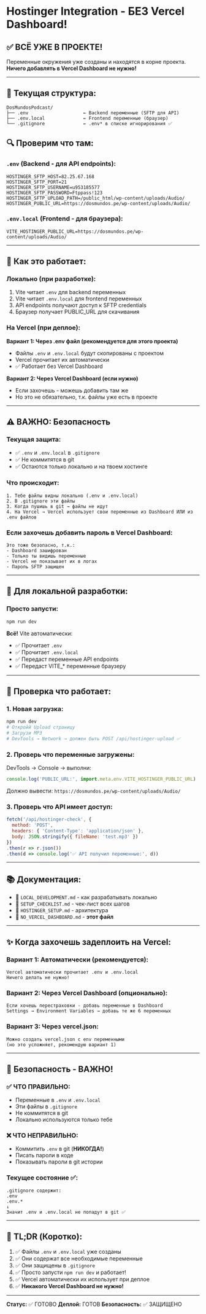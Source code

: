 # Hostinger Integration - БЕЗ Vercel Dashboard!

## ✅ ВСЁ УЖЕ В ПРОЕКТЕ!

Переменные окружения уже созданы и находятся в корне проекта. **Ничего добавлять в Vercel Dashboard не нужно!**

---

## 📁 Текущая структура:

```
DosMundosPodcast/
├── .env                    ← Backend переменные (SFTP для API)
├── .env.local              ← Frontend переменные (браузер)
└── .gitignore              ← .env* в списке игнорирования ✅
```

## 🔍 Проверим что там:

### `.env` (Backend - для API endpoints):
```env
HOSTINGER_SFTP_HOST=82.25.67.168
HOSTINGER_SFTP_PORT=21
HOSTINGER_SFTP_USERNAME=u953185577
HOSTINGER_SFTP_PASSWORD=Ftppass!123
HOSTINGER_SFTP_UPLOAD_PATH=/public_html/wp-content/uploads/Audio/
HOSTINGER_PUBLIC_URL=https://dosmundos.pe/wp-content/uploads/Audio/
```

### `.env.local` (Frontend - для браузера):
```env
VITE_HOSTINGER_PUBLIC_URL=https://dosmundos.pe/wp-content/uploads/Audio/
```

---

## 🚀 Как это работает:

### Локально (при разработке):
1. Vite читает `.env` для backend переменных
2. Vite читает `.env.local` для frontend переменных
3. API endpoints получают доступ к SFTP credentials
4. Браузер получает PUBLIC_URL для скачивания

### На Vercel (при деплое):
**Вариант 1: Через .env файл (рекомендуется для этого проекта)**
- Файлы `.env` и `.env.local` будут скопированы с проектом
- Vercel прочитает их автоматически
- ✅ Работает без Vercel Dashboard

**Вариант 2: Через Vercel Dashboard (если нужно)**
- Если захочешь - можешь добавить там же
- Но это не обязательно, т.к. файлы уже есть в проекте

---

## ⚠️ ВАЖНО: Безопасность

### Текущая защита:
- ✅ `.env` и `.env.local` в `.gitignore`
- ✅ Не коммитятся в git
- ✅ Остаются только локально и на твоем хостинге

### Что происходит:
```
1. Тебе файлы видны локально (.env и .env.local)
2. В .gitignore эти файлы
3. Когда пушишь в git → файлы не идут
4. На Vercel → Vercel использует свои переменные из Dashboard ИЛИ из .env файлов
```

### Если захочешь добавить пароль в Vercel Dashboard:
```
Это тоже безопасно, т.к.:
- Dashboard зашифрован
- Только ты видишь переменные
- Vercel не показывает их в логах
- Пароль SFTP защищен
```

---

## 🎯 Для локальной разработки:

### Просто запусти:
```bash
npm run dev
```

**Всё!** Vite автоматически:
- ✅ Прочитает `.env`
- ✅ Прочитает `.env.local`
- ✅ Передаст переменные API endpoints
- ✅ Передаст VITE_* переменные браузеру

---

## 🧪 Проверка что работает:

### 1. Новая загрузка:
```bash
npm run dev
# Откройй Upload страницу
# Загрузи MP3
# DevTools → Network → должен быть POST /api/hostinger-upload ✅
```

### 2. Проверь что переменные загружены:
DevTools → Console → выполни:
```javascript
console.log('PUBLIC_URL:', import.meta.env.VITE_HOSTINGER_PUBLIC_URL)
```

Должно вывести: `https://dosmundos.pe/wp-content/uploads/Audio/`

### 3. Проверь что API имеет доступ:
```javascript
fetch('/api/hostinger-check', {
  method: 'POST',
  headers: { 'Content-Type': 'application/json' },
  body: JSON.stringify({ fileName: 'test.mp3' })
})
.then(r => r.json())
.then(d => console.log('✅ API получил переменные:', d))
```

---

## 📚 Документация:

- 📖 `LOCAL_DEVELOPMENT.md` - как разрабатывать локально
- 📖 `SETUP_CHECKLIST.md` - чек-лист всех шагов
- 📖 `HOSTINGER_SETUP.md` - архитектура
- 📖 `NO_VERCEL_DASHBOARD.md` - **этот файл**

---

## ✨ Когда захочешь задеплоить на Vercel:

### Вариант 1: Автоматически (рекомендуется):
```
Vercel автоматически прочитает .env и .env.local
Ничего делать не нужно!
```

### Вариант 2: Через Vercel Dashboard (опционально):
```
Если хочешь перестраховки - добавь переменные в Dashboard
Settings → Environment Variables → добавь те же 6 переменных
```

### Вариант 3: Через vercel.json:
```
Можно создать vercel.json с env переменными
(но это усложняет, рекомендую вариант 1)
```

---

## 🔐 Безопасность - ВАЖНО!

### ✅ ЧТО ПРАВИЛЬНО:
- Переменные в `.env` и `.env.local`
- Эти файлы в `.gitignore`
- Не коммитятся в git
- Локально используются только тебе

### ❌ ЧТО НЕПРАВИЛЬНО:
- Коммитить `.env` в git (**НИКОГДА!**)
- Писать пароли в коде
- Показывать пароли в git истории

### Текущее состояние ✅:
```
.gitignore содержит:
.env
.env.*
↓
Значит .env и .env.local не попадут в git ✅
```

---

## 🚀 TL;DR (Коротко):

1. ✅ Файлы `.env` и `.env.local` уже созданы
2. ✅ Они содержат все необходимые переменные
3. ✅ Они защищены в `.gitignore`
4. ✅ Просто запусти `npm run dev` и работает!
5. ✅ Vercel автоматически их использует при деплое
6. ✅ **Никакого Vercel Dashboard не нужно!**

---

**Статус:** ✅ ГОТОВО
**Деплой:** ГОТОВ
**Безопасность:** ✅ ЗАЩИЩЕНО
